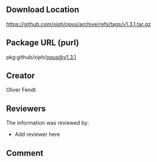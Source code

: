 ## Download Location

https://github.com/xiph/opus/archive/refs/tags/v1.3.1.tar.gz

## Package URL (purl)

pkg:github/xiph/opus@v1.3.1

## Creator

Oliver Fendt

## Reviewers

The information was reviewed by:

* Add reviewer here

## Comment

